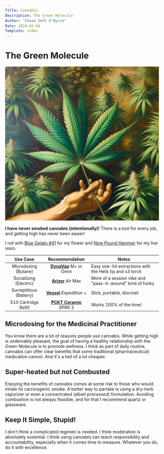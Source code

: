 ```yaml
---
Title: Cannabis
Description: The Green Molecule
Author: "Chase Zehl O'Byrne"
Date: 2024-02-04
Template: index
---
```


# The Green Molecule
![The Green Molecule](/assets/green_plant.webp "The Green Molecule")

**I have never smoked cannabis (intentionally)!** There is a tool for every job, and getting high has never been easier!

I roll with [Blue Gelato #41](https://www.leafly.com/strains/blue-gelato) for my flower 
and [Nine Pound Hammer](https://www.leafly.com/strains/9-pound-hammer) for my live resin. 

**Use Case** | **Recommendation** | **Notes**
:---: | :---: | ---
Microdosing (Butane) | **[DynaVap](https://dynavap.com/)** M+ or Omni | Easy one-hit extractions with the Helix tip and x3 torch
Socializing (Electric) | **[Arizer](https://arizer.com/)** Air Max | More of a session vibe and "pass-it-around" kind of funky
Surreptitious (Battery) | **[Vessel](https://vesselbrand.com)** Expedition + | Slick, portable, discreet
510 Cartridge Refill | **[PCKT Ceramic](https://pcktbrand.com/)** SPRK 3 | Works 100% of the time!

## Microdosing for the Medicinal Practitioner
You know there are a lot of reasons people use cannabis. While getting high is undeniably pleasant, the goal of having
a healthy relationship with the Green Molecule is to promote wellness. I think as part of daily routine, cannabis can
offer clear benefits that some traditional (pharmaceutical) medication cannot. And it's a hell of a lot cheaper.

## Super-heated but not Combusted
Enjoying the benefits of cannabis comes at some risk to those who would inhale its carcinogenic smoke. A better way to
partake is using a dry-herb vaporizer or even a concentrated (albeit *processed*) formulation. Avoiding combustion is
not always feasible, and for that I recommend quartz or glassware.

## Keep It Simple, Stupid!
I don't think a complicated regimen is needed. I think moderation is absolutely essential. I think using cannabis can
teach responsibility and accountability, especially when it comes time to measure. Whatever you do, do it with excellence.

